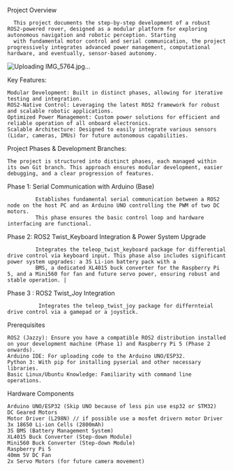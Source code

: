 Project Overview

      This project documents the step-by-step development of a robust ROS2-powered rover, designed as a modular platform for exploring autonomous navigation and robotic perception. Starting 
      with fundamental motor control and serial communication, the project progressively integrates advanced power management, computational hardware, and eventually, sensor-based autonomy.
![Uploading IMG_5764.jpg…]()

Key Features:

    Modular Development: Built in distinct phases, allowing for iterative testing and integration.
    ROS2-Native Control: Leveraging the latest ROS2 framework for robust and scalable robotic applications.
    Optimized Power Management: Custom power solutions for efficient and reliable operation of all onboard electronics.
    Scalable Architecture: Designed to easily integrate various sensors (Lidar, cameras, IMUs) for future autonomous capabilities.


 Project Phases & Development Branches:

    The project is structured into distinct phases, each managed within its own Git branch. This approach ensures modular development, easier debugging, and a clear progression of features.

   Phase 1: Serial Communication with Arduino (Base)
  
             Establishes fundamental serial communication between a ROS2 node on the host PC and an Arduino UNO controlling the PWM of two DC motors. 
             This phase ensures the basic control loop and hardware interfacing are functional.    

   Phase 2: ROS2 Twist_Keyboard Integration & Power System Upgrade
  
             Integrates the teleop_twist_keyboard package for differential drive control via keyboard input. This phase also includes significant power system upgrades: a 3S Li-ion battery pack with a 
             BMS, a dedicated XL4015 buck converter for the Raspberry Pi 5, and a Mini560 for fan and future servo power, ensuring robust and stable operation. |

   Phase 3 : ROS2 Twist_Joy Integration

              Integrates the teleop_twist_joy package for differnteial drive control via a gamepad or a joystick.
            

 Prerequisites

    ROS2 (Jazzy): Ensure you have a compatible ROS2 distribution installed on your development machine (Phase 1) and Raspberry Pi 5 (Phase 2 onwards).
    Arduino IDE: For uploading code to the Arduino UNO/ESP32.
    Python 3: With pip for installing pyserial and other necessary libraries.
    Basic Linux/Ubuntu Knowledge: Familiarity with command line operations.
    
 Hardware Components

    Arduino UNO/ESP32 (Skip UNO because of less pin use esp32 or STM32)
    DC Geared Motors 
    Motor Driver (L298N) // if possible use a mosfet drivern motor Driver
    3x 18650 Li-ion Cells (2800mAh)
    3S BMS (Battery Management System)
    XL4015 Buck Converter (Step-down Module)
    Mini560 Buck Converter (Step-down Module)
    Raspberry Pi 5
    40mm 5V DC Fan
    2x Servo Motors (for future camera movement)

